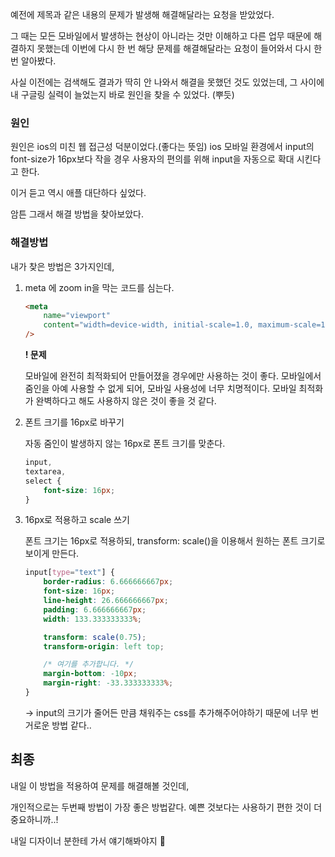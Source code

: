 예전에 제목과 같은 내용의 문제가 발생해 해결해달라는 요청을 받았었다. 

그 때는 모든 모바일에서 발생하는 현상이 아니라는 것만 이해하고 다른 업무 때문에 해결하지 못했는데 이번에 다시 한 번 해당 문제를 해결해달라는 요청이 들어와서 다시 한 번 알아봤다.

사실 이전에는 검색해도 결과가 딱히 안 나와서 해결을 못했던 것도 있었는데, 그 사이에 내 구글링 실력이 늘었는지 바로 원인을 찾을 수 있었다. (뿌듯)

### 원인

원인은 ios의 미친 웹 접근성 덕분이었다.(좋다는 뜻임) ios 모바일 환경에서 input의 font-size가 16px보다 작을 경우 사용자의 편의를 위해 input을 자동으로 확대 시킨다고 한다.

이거 듣고 역시 애플 대단하다 싶었다.

암튼 그래서 해결 방법을 찾아보았다.

### 해결방법

내가 찾은 방법은 3가지인데,

1. meta 에 zoom in을 막는 코드를 심는다.
    
    ```html
    <meta
        name="viewport"
        content="width=device-width, initial-scale=1.0, maximum-scale=1.0, user-scalable=0"
    />
    ```
    
    **! 문제**
    
    모바일에 완전히 최적화되어 만들어졌을 경우에만 사용하는 것이 좋다. 모바일에서 줌인을 아예 사용할 수 없게 되어, 모바일 사용성에 너무 치명적이다.  모바일 최적화가 완벽하다고 해도 사용하지 않은 것이 좋을 것 같다.
    
2. 폰트 크기를 16px로 바꾸기
    
    자동 줌인이 발생하지 않는 16px로 폰트 크기를 맞춘다.
    
    ```css
    input,
    textarea,
    select {
        font-size: 16px;
    }
    ```
    
3. 16px로 적용하고 scale 쓰기
    
    폰트 크기는 16px로 적용하되, transform: scale()을 이용해서 원하는 폰트 크기로 보이게 만든다.
    
    ```css
    input[type="text"] {
        border-radius: 6.666666667px;
        font-size: 16px;
        line-height: 26.666666667px;
        padding: 6.666666667px;
        width: 133.333333333%;
    
        transform: scale(0.75);
        transform-origin: left top;
    
        /* 여기를 추가합니다. */
        margin-bottom: -10px;
        margin-right: -33.333333333%;
    }
    ```
    
    → input의 크기가 줄어든 만큼 채워주는 css를 추가해주어야하기 때문에 너무 번거로운 방법 같다..
    

## 최종

내일 이 방법을 적용하여 문제를 해결해볼 것인데,

개인적으로는 두번째 방법이 가장 좋은 방법같다. 예쁜 것보다는 사용하기 편한 것이 더 중요하니까..!

내일 디자이너 분한테 가서 얘기해봐야지 🙂
